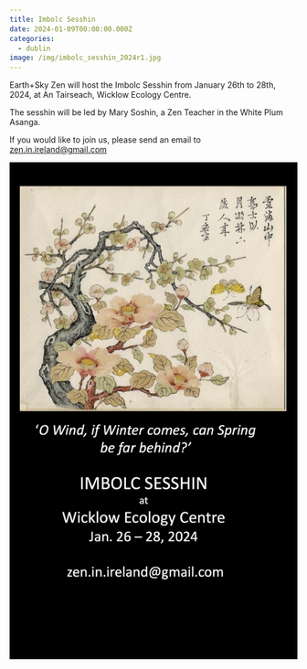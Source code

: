 ```yaml
---
title: Imbolc Sesshin
date: 2024-01-09T00:00:00.000Z
categories:
  - dublin
image: /img/imbolc_sesshin_2024r1.jpg
---
```


Earth+Sky Zen will host the Imbolc Sesshin from January 26th to 28th, 2024, at An Tairseach, Wicklow Ecology Centre.

The sesshin will be led by Mary Soshin, a Zen Teacher in the White Plum Asanga.

If you would like to join us, please send an email to [zen.in.ireland@gmail.com](mailto:zen.in.ireland@gmail.com)

![](/img/imbolc_sesshin_2024r1.jpg)
